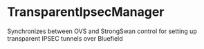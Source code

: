 # TransparentIpsecManager
Synchronizes between OVS and StrongSwan control for setting up transparent IPSEC tunnels over Bluefield 
